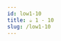 ```yaml
---
id: low1-10
title: ☕ 1 - 10
slug: /low1-10
---
```


<!-- ## 5. -->

<!-- 給定兩個正整數 a 與 b，輸出 a + b 的結果。 -->

<!-- - <strong>Description</strong> -->

<!-- > Given two positive integers a and b, output the result of a + b. -->
